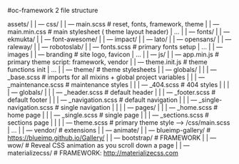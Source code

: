 #oc-framework 2 file structure

assets/
|
| — css/
|	| — main.scss						# reset, fonts, framework, theme
|	| — main.min.css						# main stylesheet ( theme layout header)
|	…
|
| — fonts/
|	| — ekmukta/
|	| — font-awesome/
|	| — impact/
|	| — lato/
|	| — opensans/
|	| — raleway/
|	| — robotoslab/
|	| — fonts.scss						# primary fonts setup
|	…
|
| — images
|	| — branding							# site logo, favicon
|	…
|
| — js/
|	| — app.min.js						# primary theme script: framework, vendor
|	| — theme.init.js						# theme functions init
|	…
|
| — theme/								# theme stylesheets
|	| — globals/
|	|	| — _base.scss					# imports for all mixins + global project variables
|	|	| — _maintenance.scss			# maintenance styles
|	|	| — _404.scss			        # 404 styles
|	|
|	| — globals/
|	|	| — _header.scss					# default header
|	|	| — _footer.scss					# default footer
|	|	| — _navigation.scss				# default navigation
|	|	| — _single-navigation.scss		# single navigation
|	|
|	| — pages/
|	|	| — _home.scss					# home page
|	|	| — _single.scss					# single page
|	|	| — _sections.scss				# sections page
|	|
|	| — theme.scss						# primary theme style —> /css/main.scss
|	…
|
| — vendor/						# extensions
| 	| — animate/
|	| — blueimp-gallery/		# https://blueimp.github.io/Gallery/
|	| — bootstrap/				# FRAMEWORK
|	| — wow/					# Reveal CSS animation as you scroll down a page
|	| — materializecss/			# FRAMEWORK: http://materializecss.com
